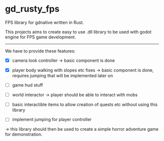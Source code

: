 # gd_rusty_fps
FPS library for gdnative written in Rust.

This projects aims to create easy to use .dll library to be used with godot engine for FPS game development.

<hr>
We have to provide these features:

- [x] camera look controller -> basic component is done
- [x] player body walking with slopes etc fixes -> basic component is done, requires jumping that will be implemented later on
- [ ] game hud stuff
- [ ] world interactor -> player should be able to interact with mobs
- [ ] basic interactible items to allow creation of quests etc without using this library


- [ ] implement jumping for player controller

-> this library should then be used to create a simple horror adventure game for demonstration.
